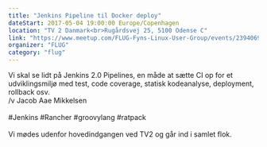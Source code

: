 ```yaml
---
title: "Jenkins Pipeline til Docker deploy"
dateStart: 2017-05-04 19:00:00 Europe/Copenhagen
location: "TV 2 Danmark<br>Rugårdsvej 25, 5100 Odense C"
link: "https://www.meetup.com/FLUG-Fyns-Linux-User-Group/events/239406998/"
organizer: "FLUG"
category: "flug"
---
```

Vi skal se lidt på Jenkins 2.0 Pipelines, en måde at sætte CI op for et udviklingsmiljø med test, code coverage, statisk kodeanalyse, deployment, rollback osv.
<br>
/v Jacob Aae Mikkelsen
<br><br>
#Jenkins #Rancher #groovylang #ratpack 
<br><br>
Vi mødes udenfor hovedindgangen ved TV2  og går ind i samlet flok. 
